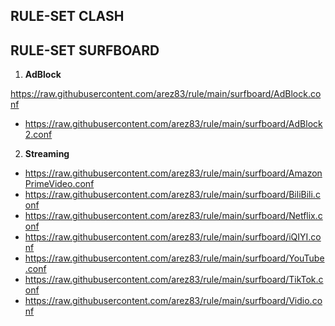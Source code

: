 **RULE-SET CLASH**
-

**RULE-SET SURFBOARD**
-
1. **AdBlock**

<https://raw.githubusercontent.com/arez83/rule/main/surfboard/AdBlock.conf>
- https://raw.githubusercontent.com/arez83/rule/main/surfboard/AdBlock2.conf

2. **Streaming**

- https://raw.githubusercontent.com/arez83/rule/main/surfboard/AmazonPrimeVideo.conf
- https://raw.githubusercontent.com/arez83/rule/main/surfboard/BiliBili.conf
- https://raw.githubusercontent.com/arez83/rule/main/surfboard/Netflix.conf
- https://raw.githubusercontent.com/arez83/rule/main/surfboard/iQIYI.conf
- https://raw.githubusercontent.com/arez83/rule/main/surfboard/YouTube.conf
- https://raw.githubusercontent.com/arez83/rule/main/surfboard/TikTok.conf
- https://raw.githubusercontent.com/arez83/rule/main/surfboard/Vidio.conf
